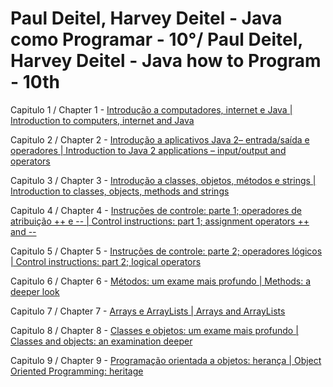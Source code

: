 <h1>Paul Deitel, Harvey Deitel - Java como Programar - 10°/ Paul Deitel, Harvey Deitel - Java how to Program - 10th</h1>
<p>Capitulo 1 / Chapter 1 - <a href="https://github.com/IfDougelseSa/exercises-deitel/tree/main/chapter01">Introdução a computadores, internet e Java | Introduction to computers, internet and Java</a></p>
<p>Capitulo 2 / Chapter 2 - <a href="https://github.com/IfDougelseSa/exercises-deitel/tree/main/chapter02">Introdução a aplicativos Java 2– entrada/saída e operadores | 
Introduction to Java 2 applications – input/output and operators</a> </p>
<p>Capitulo 3 / Chapter 3 - <a href="https://github.com/IfDougelseSa/exercises-deitel/tree/main/chapter03">Introdução a classes, objetos, métodos e strings | Introduction to classes, objects, methods and strings</a></p>
<p>Capitulo 4 / Chapter 4 - <a href="https://github.com/IfDougelseSa/exercises-deitel/tree/main/chapter04">Instruções de controle: parte 1; operadores de atribuição ++ e -- | 
Control instructions: part 1; assignment operators ++ and --</a></p>
<p>Capitulo 5 / Chapter 5 - <a href="https://github.com/IfDougelseSa/exercises-deitel/tree/main/chapter05">Instruções de controle: parte 2; operadores lógicos | Control instructions: part 2; logical operators</a></p>
<p>Capitulo 6 / Chapter 6 - <a href="https://github.com/IfDougelseSa/exercises-deitel/tree/main/chapter06">Métodos: um exame mais profundo | 
Methods: a deeper look</a></p>
<p>Capitulo 7 / Chapter 7 - <a href="https://github.com/IfDougelseSa/exercises-deitel/tree/main/chapter07">Arrays e ArrayLists | Arrays and ArrayLists</a></p>
<p>Capitulo 8 / Chapter 8 - <a href="https://github.com/IfDougelseSa/exercises-deitel/tree/main/chapter08">Classes e objetos: um exame
mais profundo | 
Classes and objects: an examination
deeper</a></p>
<p>Capitulo 9 / Chapter 9 - <a href="https://github.com/IfDougelseSa/exercises-deitel/tree/main/chapter09">Programação orientada a objetos:
herança | 
Object Oriented Programming:
heritage</a></p>
